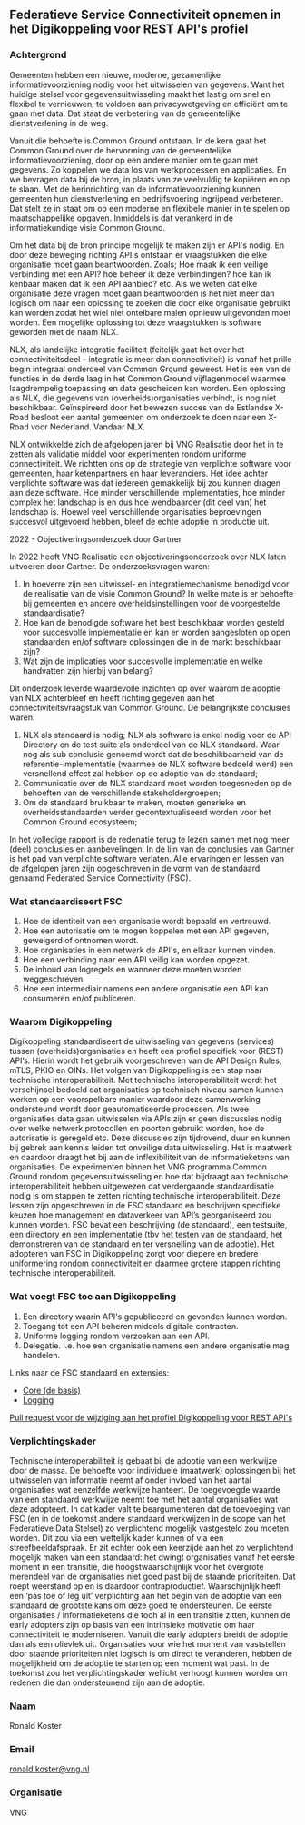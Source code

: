 ## Federatieve Service Connectiviteit opnemen in het Digikoppeling voor REST API's profiel

### Achtergrond

Gemeenten hebben een nieuwe, moderne, gezamenlijke informatievoorziening nodig voor het uitwisselen van gegevens. Want het huidige stelsel voor gegevensuitwisseling maakt het lastig om snel en flexibel te vernieuwen, te voldoen aan privacywetgeving en efficiënt om te gaan met data. Dat staat de verbetering van de gemeentelijke dienstverlening in de weg.

Vanuit die behoefte is Common Ground ontstaan. In de kern gaat het Common Ground over de hervorming van de gemeentelijke informatievoorziening, door op een andere manier om te gaan met gegevens. Zo koppelen we data los van werkprocessen en applicaties. En we bevragen data bij de bron, in plaats van ze veelvuldig te kopiëren en op te slaan. Met de herinrichting van de informatievoorziening kunnen gemeenten hun dienstverlening en bedrijfsvoering ingrijpend verbeteren. Dat stelt ze in staat om op een moderne en flexibele manier in te spelen op maatschappelijke opgaven. Inmiddels is dat verankerd in de informatiekundige visie Common Ground.

Om het data bij de bron principe mogelijk te maken zijn er API's nodig. En door deze beweging richting API's ontstaan er vraagstukken die elke organisatie moet gaan beantwoorden. Zoals; Hoe maak ik een veilige verbinding met een API? hoe beheer ik deze verbindingen? hoe kan ik kenbaar maken dat ik een API aanbied? etc. Als we weten dat elke organisatie deze vragen moet gaan beantwoorden is het niet meer dan logisch om naar een oplossing te zoeken die door elke organisatie gebruikt kan worden zodat het wiel niet ontelbare malen opnieuw uitgevonden moet worden. 
Een mogelijke oplossing tot deze vraagstukken is software geworden met de naam NLX.

NLX, als landelijke integratie faciliteit (feitelijk gaat het over het connectiviteitsdeel – integratie is meer dan connectiviteit) is vanaf het prille begin integraal onderdeel van Common Ground geweest. Het is een van de functies in de derde laag in het Common Ground vijflagenmodel waarmee laagdrempelig toepassing en data gescheiden kan worden. Een oplossing als NLX, die gegevens van (overheids)organisaties verbindt, is nog niet beschikbaar. Geïnspireerd door het bewezen succes van de Estlandse X-Road besloot een aantal gemeenten om onderzoek te doen naar een X-Road voor Nederland. Vandaar NLX.

NLX ontwikkelde zich de afgelopen jaren bij VNG Realisatie door het in te zetten als validatie middel voor experimenten rondom uniforme connectiviteit. We richtten ons op de strategie van verplichte software voor gemeenten, haar ketenpartners en haar leveranciers. Het idee achter verplichte software was dat iedereen gemakkelijk bij zou kunnen dragen aan deze software. Hoe minder verschillende implementaties, hoe minder complex het landschap is en dus hoe wendbaarder (dit deel van) het landschap is. Hoewel veel verschillende organisaties beproevingen succesvol uitgevoerd hebben, bleef de echte adoptie in productie uit.

2022 - Objectiveringsonderzoek door Gartner

In 2022 heeft VNG Realisatie een objectiveringsonderzoek over NLX laten uitvoeren door Gartner. De onderzoeksvragen waren:

1. In hoeverre zijn een uitwissel- en integratiemechanisme benodigd voor de realisatie van de visie Common Ground? In welke mate is er behoefte bij gemeenten en andere overheidsinstellingen voor de voorgestelde standaardisatie?
2. Hoe kan de benodigde software het best beschikbaar worden gesteld voor succesvolle implementatie en kan er worden aangesloten op open standaarden en/of software oplossingen die in de markt beschikbaar zijn?
3. Wat zijn de implicaties voor succesvolle implementatie en welke handvatten zijn hierbij van belang?

Dit onderzoek leverde waardevolle inzichten op over waarom de adoptie van NLX achterbleef en heeft richting gegeven aan het connectiviteitsvraagstuk van Common Ground. De belangrijkste conclusies waren:
 
1. NLX als standaard is nodig; NLX als software is enkel nodig voor de API Directory en de test suite als onderdeel van de NLX standaard. Waar nog als sub conclusie genoemd wordt dat de beschikbaarheid van de referentie-implementatie (waarmee de NLX software bedoeld werd) een versnellend effect zal hebben op de adoptie van de standaard;
2. Communicatie over de NLX standaard moet worden toegesneden op de behoeften van de verschillende stakeholdergroepen;
3. Om de standaard bruikbaar te maken, moeten generieke en overheidsstandaarden verder gecontextualiseerd worden voor het Common Ground ecosysteem;

In het [volledige rapport](https://commonground.nl/file/download/6fef7d23-64d2-45f4-9ee8-403168e53897/gartner-objectivering-nlx-v1.pdf) is de redenatie terug te lezen samen met nog meer (deel) conclusies en aanbevelingen.
In de lijn van de conclusies van Gartner is het pad van verplichte software verlaten. Alle ervaringen en lessen van de afgelopen jaren zijn opgeschreven in de vorm van de standaard genaamd Federated Service Connectivity (FSC).

### Wat standaardiseert FSC

1. Hoe de identiteit van een organisatie wordt bepaald en vertrouwd.
3. Hoe een autorisatie om te mogen koppelen met een API gegeven, geweigerd of ontnomen wordt.
5. Hoe organisaties in een netwerk de API's, en elkaar kunnen vinden.
6. Hoe een verbinding naar een API veilig kan worden opgezet.
7. De inhoud van logregels  en wanneer deze moeten worden weggeschreven.
8. Hoe een intermediair namens een andere organisatie een API kan consumeren en/of publiceren.

### Waarom Digikoppeling

Digikoppeling standaardiseert de uitwisseling van gegevens (services) tussen (overheids)organisaties en heeft een profiel specifiek voor (REST) API’s. Hierin wordt het gebruik voorgeschreven van de API Design Rules, mTLS, PKIO en OINs. Het volgen van Digikoppeling is een stap naar technische interoperabiliteit. Met technische interoperabiliteit wordt het verschijnsel bedoeld dat organisaties op technisch niveau samen kunnen werken op een voorspelbare manier waardoor deze samenwerking ondersteund wordt door geautomatiseerde processen. Als twee organisaties data gaan uitwisselen via APIs zijn er geen discussies nodig over welke netwerk protocollen en poorten gebruikt worden, hoe de autorisatie is geregeld etc. Deze discussies zijn tijdrovend, duur en kunnen bij gebrek aan kennis leiden tot onveilige data uitwisseling. Het is maatwerk en daardoor draagt het bij aan de inflexibiliteit van de informatieketens van organisaties. De experimenten binnen het VNG programma Common Ground rondom gegevensuitwisseling en hoe dat bijdraagt aan technische interoperabiliteit hebben uitgewezen dat verdergaande standaardisatie nodig is om stappen te zetten richting technische interoperabiliteit. Deze lessen zijn opgeschreven in de FSC standaard en beschrijven specifieke keuzen hoe management en dataverkeer van API’s georganiseerd zou kunnen worden. FSC bevat een beschrijving (de standaard), een testsuite, een directory en een implementatie (tbv het testen van de standaard, het demonstreren van de standaard en ter versnelling van de adoptie).  Het adopteren van FSC in Digikoppeling zorgt voor diepere en bredere uniformering rondom connectiviteit en daarmee grotere stappen richting technische interoperabiliteit. 

### Wat voegt FSC toe aan Digikoppeling

1. Een directory waarin API's gepubliceerd en gevonden kunnen worden.
2. Toegang tot een API beheren middels digitale contracten.
3. Uniforme logging rondom verzoeken aan een API. 
4. Delegatie. I.e. hoe een organisatie namens een andere organisatie mag handelen.
 
Links naar de FSC standaard en extensies:

- [Core (de basis)](https://commonground.gitlab.io/standards/fsc/core/draft-fsc-core-00.html)
- [Logging](https://commonground.gitlab.io/standards/fsc/logging/draft-fsc-logging-00.html)

[Pull request voor de wijziging aan het profiel Digikoppeling voor REST API's](https://github.com/Logius-standaarden/Digikoppeling-Koppelvlakstandaard-REST-API/pull/27) 

### Verplichtingskader

Technische interoperabiliteit is gebaat bij de adoptie van een werkwijze door de massa. De behoefte voor individuele (maatwerk) oplossingen bij het uitwisselen van informatie neemt af onder invloed van het aantal organisaties wat eenzelfde werkwijze hanteert. De toegevoegde waarde van een standaard werkwijze neemt toe met het aantal organisaties wat deze adopteert. In dat kader valt te beargumenteren dat de toevoeging van FSC (en in de toekomst andere standaard werkwijzen in de scope van het Federatieve Data Stelsel) zo verplichtend mogelijk vastgesteld zou moeten worden. Dit zou via een wettelijk kader kunnen of via een streefbeeldafspraak. Er zit echter ook een keerzijde aan het zo verplichtend mogelijk maken van een standaard: het dwingt organisaties vanaf het eerste moment in een transitie, die hoogstwaarschijnlijk voor het overgrote merendeel van de organisaties niet goed past bij de staande prioriteiten. Dat roept weerstand op en is daardoor contraproductief. Waarschijnlijk heeft een ‘pas toe of leg uit’ verplichting aan het begin van de adoptie van een standaard de grootste kans om deze goed te ondersteunen. De eerste organisaties / informatieketens die toch al in een transitie zitten, kunnen de early adopters zijn op basis van een intrinsieke motivatie om haar connectiviteit te moderniseren. Vanuit die early adopters breidt de adoptie dan als een olievlek uit. Organisaties voor wie het moment van vaststellen door staande prioriteiten niet logisch is om direct te veranderen, hebben de mogelijkheid om de adoptie te starten op een moment wat past. In de toekomst zou het verplichtingskader wellicht verhoogt kunnen worden om redenen die dan ondersteunend zijn aan de adoptie.

### Naam

Ronald Koster

### Email

ronald.koster@vng.nl

### Organisatie

VNG
